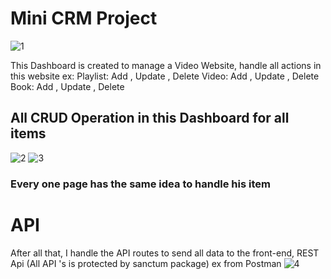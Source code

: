 # Mini CRM Project
![1](https://user-images.githubusercontent.com/121083063/221343586-315206b9-b75d-451b-a31e-7cdccd0a71a2.png)

  This Dashboard is created to manage a Video Website, handle all actions in this website ex:
      Playlist: Add , Update , Delete
      Video: Add , Update , Delete
      Book: Add , Update , Delete
      
## All CRUD Operation in this Dashboard for all items
![2](https://user-images.githubusercontent.com/121083063/221343601-eaed0f41-d529-425f-8e44-6bb4c04464e5.png)
![3](https://user-images.githubusercontent.com/121083063/221343613-91fde412-6ec0-4288-92d5-9a2989749fe3.png)


### Every one page has the same idea to handle his item 

# API 
  After all that, I handle the API routes to send all data to the front-end, REST Api (All API 's is protected by sanctum package)
  ex from Postman
  ![4](https://user-images.githubusercontent.com/121083063/221343813-8eb65bb2-dc8a-4f65-b567-6cb04e321a35.png)

